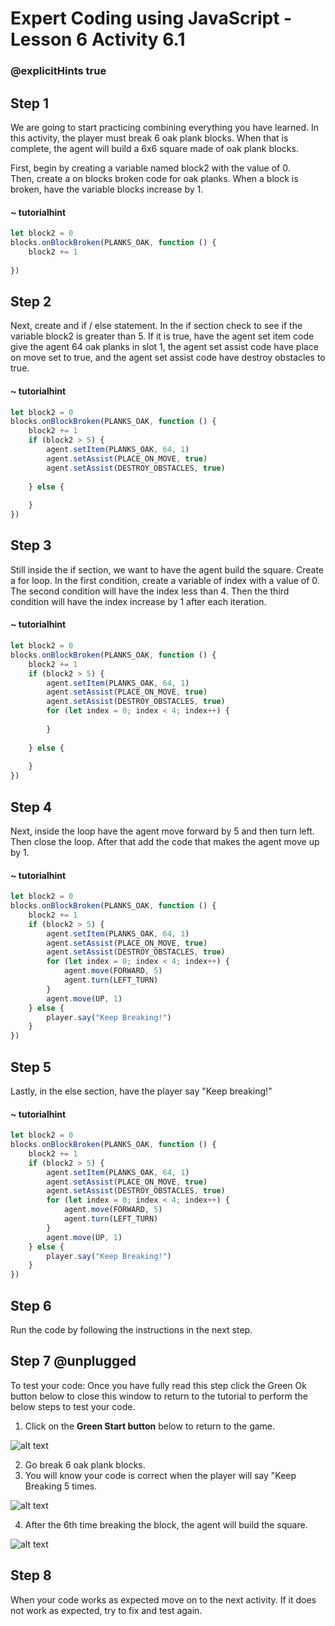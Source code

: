 # Expert Coding using JavaScript - Lesson 6 Activity 6.1
### @explicitHints true
  

## Step 1 
  
We are going to start practicing combining everything you have learned.  In this activity, the player must break 6 oak plank blocks.  When that is complete, the agent will build a 6x6 square made of oak plank blocks.  

First, begin by creating a variable named block2 with the value of 0.  
Then, create a on blocks broken code for oak planks.  When a block is broken, have the variable blocks increase by 1. 
#### ~ tutorialhint

```javascript
let block2 = 0
blocks.onBlockBroken(PLANKS_OAK, function () {
    block2 += 1
    
})
```

## Step 2

Next, create and if / else statement.  In the if section check to see if the variable block2 is greater than 5. 
If it is true, have the agent set item code give the agent 64 oak planks in slot 1, the agent set assist code have place on move set to true, and the agent set assist code have destroy obstacles to true.  

#### ~ tutorialhint

```javascript
let block2 = 0
blocks.onBlockBroken(PLANKS_OAK, function () {
    block2 += 1
    if (block2 > 5) {
        agent.setItem(PLANKS_OAK, 64, 1)
        agent.setAssist(PLACE_ON_MOVE, true)
        agent.setAssist(DESTROY_OBSTACLES, true)
        
    } else {
        
    }
})
```

## Step 3
Still inside the if section, we want to have the agent build the square.  Create a for loop.  In the first condition, create a variable of index with a value of 0.  The second condition will have the index less than 4.  Then the third condition will have the index increase by 1 after each iteration. 


#### ~ tutorialhint

```javascript
let block2 = 0
blocks.onBlockBroken(PLANKS_OAK, function () {
    block2 += 1
    if (block2 > 5) {
        agent.setItem(PLANKS_OAK, 64, 1)
        agent.setAssist(PLACE_ON_MOVE, true)
        agent.setAssist(DESTROY_OBSTACLES, true)
        for (let index = 0; index < 4; index++) {
  
        }
       
    } else {
        
    }
})
```

## Step 4
Next, inside the loop have the agent move forward by 5 and then turn left. 
Then close the loop.  After that add the code that makes the agent move up by 1.  

#### ~ tutorialhint

```javascript
let block2 = 0
blocks.onBlockBroken(PLANKS_OAK, function () {
    block2 += 1
    if (block2 > 5) {
        agent.setItem(PLANKS_OAK, 64, 1)
        agent.setAssist(PLACE_ON_MOVE, true)
        agent.setAssist(DESTROY_OBSTACLES, true)
        for (let index = 0; index < 4; index++) {
            agent.move(FORWARD, 5)
            agent.turn(LEFT_TURN)
        }
        agent.move(UP, 1)
    } else {
        player.say("Keep Breaking!")
    }
})
```

## Step 5
Lastly, in the else section, have the player say "Keep breaking!"
#### ~ tutorialhint

```javascript
let block2 = 0
blocks.onBlockBroken(PLANKS_OAK, function () {
    block2 += 1
    if (block2 > 5) {
        agent.setItem(PLANKS_OAK, 64, 1)
        agent.setAssist(PLACE_ON_MOVE, true)
        agent.setAssist(DESTROY_OBSTACLES, true)
        for (let index = 0; index < 4; index++) {
            agent.move(FORWARD, 5)
            agent.turn(LEFT_TURN)
        }
        agent.move(UP, 1)
    } else {
        player.say("Keep Breaking!")
    }
})
```

## Step 6

Run the code by following the instructions in the next step.


## Step 7 @unplugged
To test your code:
Once you have fully read this step click the Green Ok button below to close this window to return to the tutorial to perform the below steps to test your code.

1. Click on the **Green Start button** below to return to the game.

  
![alt text](https://expertjs.codingcredentials.com/Lesson1/1.1/1.JPG?raw=true  "Start")
  
2. Go break 6 oak plank blocks.
3. You will know your code is correct when the player will say "Keep Breaking 5 times. 
   
 ![alt text](https://expertjs.codingcredentials.com/Lesson6/6.1/6.1.png?raw=true  "code")

4. After the 6th time breaking the block, the agent will build the square. 

![alt text](https://expertjs.codingcredentials.com/Lesson6/6.1/6.1b.png?raw=true  "code")

## Step 8

When your code works as expected move on to the next activity. 
If it does not work as expected, try to fix and test again.